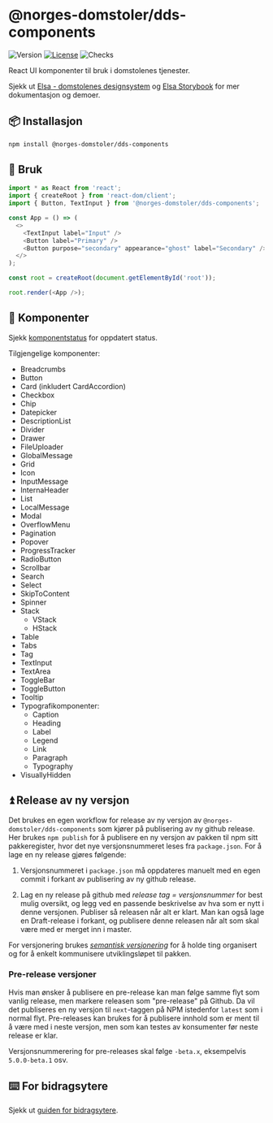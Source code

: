 # @norges-domstoler/dds-components

![Version](https://img.shields.io/npm/v/@norges-domstoler/dds-components) [![License](https://img.shields.io/npm/l/@norges-domstoler/dds-components)](https://www.npmjs.com/package/@norges-domstoler/dds-components) ![Checks](https://github.com/domstolene/designsystem/actions/workflows/design-system.yml/badge.svg)

React UI komponenter til bruk i domstolenes tjenester.

Sjekk ut [Elsa - domstolenes designsystem](https://design.domstol.no/) og [ Elsa Storybook](https://domstolene.github.io/designsystem) for mer dokumentasjon og demoer.

## 📦 Installasjon

```sh
npm install @norges-domstoler/dds-components
```

## 🔨 Bruk

```js
import * as React from 'react';
import { createRoot } from 'react-dom/client';
import { Button, TextInput } from '@norges-domstoler/dds-components';

const App = () => (
  <>
    <TextInput label="Input" />
    <Button label="Primary" />
    <Button purpose="secondary" appearance="ghost" label="Secondary" />
  </>
);

const root = createRoot(document.getElementById('root'));

root.render(<App />);
```

## 📃 Komponenter

Sjekk [komponentstatus](https://design.domstol.no/987b33f71/p/438035-komponenter/b/160db9) for oppdatert status.

Tilgjengelige komponenter:

- Breadcrumbs
- Button
- Card (inkludert CardAccordion)
- Checkbox
- Chip
- Datepicker
- DescriptionList
- Divider
- Drawer
- FileUploader
- GlobalMessage
- Grid
- Icon
- InputMessage
- InternaHeader
- List
- LocalMessage
- Modal
- OverflowMenu
- Pagination
- Popover
- ProgressTracker
- RadioButton
- Scrollbar
- Search
- Select
- SkipToContent
- Spinner
- Stack
  - VStack
  - HStack
- Table
- Tabs
- Tag
- TextInput
- TextArea
- ToggleBar
- ToggleButton
- Tooltip
- Typografikomponenter:
  - Caption
  - Heading
  - Label
  - Legend
  - Link
  - Paragraph
  - Typography
- VisuallyHidden

## ⏫ Release av ny versjon

Det brukes en egen workflow for release av ny versjon av `@norges-domstoler/dds-components` som kjører på publisering av ny github release. Her brukes `npm publish` for å publisere en ny versjon av pakken til npm sitt pakkeregister, hvor det nye versjonsnummeret leses fra `package.json`. For å lage en ny release gjøres følgende:

1. Versjonsnummeret i `package.json` må oppdateres manuelt med en egen commit i forkant av publisering av ny github release.

2. Lag en ny release på github med _release tag = versjonsnummer_ for best mulig oversikt, og legg ved en passende beskrivelse av hva som er nytt i denne versjonen. Publiser så releasen når alt er klart.
   Man kan også lage en Draft-release i forkant, og publisere denne releasen når alt som skal være med er merget inn i master.

For versjonering brukes [_semantisk versjonering_](https://semver.org/) for å holde ting organisert og for å enkelt kommunisere utviklingsløpet til pakken.

### Pre-release versjoner

Hvis man ønsker å publisere en pre-release kan man følge samme flyt som vanlig release, men markere releasen som "pre-release" på Github. Da vil det publiseres en ny versjon til `next`-taggen på NPM istedenfor `latest` som i normal flyt. Pre-releases kan brukes for å publisere innhold som er ment til å være med i neste versjon, men som kan testes av konsumenter før neste release er klar.

Versjonsnummerering for pre-releases skal følge `-beta.x`, eksempelvis `5.0.0-beta.1` osv.

## ⌨️ For bidragsytere

Sjekk ut [guiden for bidragsytere](https://design.domstol.no/987b33f71/p/34c962-bidra/b/3611d5).
